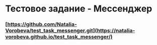 # Тестовое задание - Мессенджер
### [https://github.com/Natalia-Vorobeva/test_task_messenger.git](https://natalia-vorobeva.github.io/test_task_messenger/)
